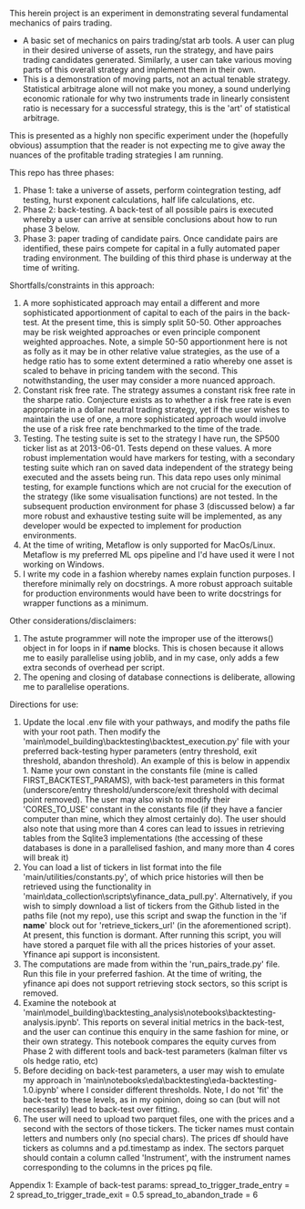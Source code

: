 This herein project is an experiment in demonstrating several fundamental mechanics of pairs trading.

- A basic set of mechanics on pairs trading/stat arb tools. A user can plug in their desired universe of assets, run the strategy, and have pairs trading candidates generated. Similarly, a user can take various moving parts of this overall strategy and implement them in their own.
- This is a demonstration of moving parts, not an actual tenable strategy. Statistical arbitrage alone will not make you money, a sound underlying economic rationale for why two instruments trade in linearly consistent ratio is necessary for a successful strategy, this is the 'art' of statistical arbitrage.

This is presented as a highly non specific experiment under the (hopefully obvious) assumption that the reader is not expecting me to give away the nuances of the profitable trading strategies I am running.


This repo has three phases:
1. Phase 1: take a universe of assets, perform cointegration testing, adf testing, hurst exponent calculations, half life calculations, etc.
2. Phase 2: back-testing. A back-test of all possible pairs is executed whereby a user can arrive at sensible conclusions about how to run phase 3 below.
3. Phase 3: paper trading of candidate pairs. Once candidate pairs are identified, these pairs compete for capital in a fully automated paper trading environment. The building of this third phase is underway at the time of writing.


Shortfalls/constraints in this approach:
1. A more sophisticated approach may entail a different and more sophisticated apportionment of capital to each of the pairs in the back-test. At the present time, this is simply split 50-50. Other approaches may be risk weighted approaches or even principle component weighted approaches. Note, a simple 50-50 apportionment here is not as folly as it may be in other relative value strategies, as the use of a hedge ratio has to some extent determined a ratio whereby one asset is scaled to behave in pricing tandem with the second. This notwithstanding, the user may consider a more nuanced approach.
2. Constant risk free rate. The strategy assumes a constant risk free rate in the sharpe ratio. Conjecture exists as to whether a risk free rate is even appropriate in a dollar neutral trading strategy, yet if the user wishes to maintain the use of one, a more sophisticated approach would involve the use of a risk free rate benchmarked to the time of the trade.
3. Testing. The testing suite is set to the strategy I have run, the SP500 ticker list as at 2013-06-01. Tests depend on these values. A more robust implementation would have markers for testing, with a secondary testing suite which ran on saved data independent of the strategy being executed and the assets being run. This data repo uses only minimal testing, for example functions which are not crucial for the execution of the strategy (like some visualisation functions) are not tested. In the subsequent production environment for phase 3 (discussed below) a far more robust and exhaustive testing suite will be implemented, as any developer would be expected to implement for production environments.
4. At the time of writing, Metaflow is only supported for MacOs/Linux. Metaflow is my preferred ML ops pipeline and I'd have used it were I not working on Windows.
5. I write my code in a fashion whereby names explain function purposes. I therefore minimally rely on docstrings. A more robust approach suitable for production environments would have been to write docstrings for wrapper functions as a minimum.

Other considerations/disclaimers:
1. The astute programmer will note the improper use of the itterows() object in for loops in if __name__ blocks. This is chosen because it allows me to easily parallelise using joblib, and in my case, only adds a few extra seconds of overhead per script.
2. The opening and closing of database connections is deliberate, allowing me to parallelise operations.


Directions for use:
1. Update the local .env file with your pathways, and modify the paths file with your root path. Then modify the 'main\model_building\backtesting\backtest_execution.py' file with your preferred back-testing hyper parameters (entry threshold, exit threshold, abandon threshold). An example of this is below in appendix 1. Name your own constant in the constants file (mine is called FIRST_BACKTEST_PARAMS), with back-test parameters in this format (underscore/entry threshold/underscore/exit threshold with decimal point removed). The user may also wish to modify their 'CORES_TO_USE' constant in the constants file (if they have a fancier computer than mine, which they almost certainly do). The user should also note that using more than 4 cores can lead to issues in retrieving tables from the Sqlite3 implementations (the accessing of these databases is done in a parallelised fashion, and many more than 4 cores will break it)
2. You can load a list of tickers in list format into the file 'main/utilities/constants.py', of which price histories will then be retrieved using the functionality in 'main\data_collection\scripts\yfinance_data_pull.py'. Alternatively, if you wish to simply download a list of tickers from the Github listed in the paths file (not my repo), use this script and swap the function in the 'if __name__' block out for 'retrieve_tickers_url' (in the aforementioned script). At present, this function is dormant. After running this script, you will have stored a parquet file with all the prices histories of your asset. Yfinance api support is inconsistent.
3. The computations are made from within the 'run_pairs_trade.py' file. Run this file in your preferred fashion. At the time of writing, the yfinance api does not support retrieving stock sectors, so this script is removed.
4. Examine the notebook at 'main\model_building\backtesting_analysis\notebooks\backtesting-analysis.ipynb'. This reports on several initial metrics in the back-test, and the user can continue this enquiry in the same fashion for mine, or their own strategy. This notebook compares the equity curves from Phase 2 with different tools and back-test parameters (kalman filter vs ols hedge ratio, etc)
5. Before deciding on back-test parameters, a user may wish to emulate my approach in 'main\notebooks\eda\backtesting\eda-backtesting-1.0.ipynb' where I consider different thresholds. Note, I do not 'fit' the back-test to these levels, as in my opinion, doing so can (but will not necessarily) lead to back-test over fitting.
6. The user will need to upload two parquet files, one with the prices and a second with the sectors of those tickers. The ticker names must contain letters and numbers only (no special chars). The prices df should have tickers as columns and a pd.timestamp as index. The sectors parquet should contain a column called 'Instrument', with the instrument names corresponding to the columns in the prices pq file.


Appendix 1: Example of back-test params:
    spread_to_trigger_trade_entry = 2
    spread_to_trigger_trade_exit = 0.5
    spread_to_abandon_trade = 6

